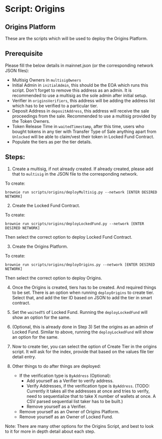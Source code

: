 # Script: Origins

## Origins Platform

These are the scripts which will be used to deploy the Origins Platform.

## Prerequisite

Please fill the below details in mainnet.json (or the corresponding network JSON files):

- Multisig Owners in `multisigOwners`
- Initial Admin in `initialAdmin`, this should be the EOA which runs this script. Don't forget to remove this address as an admin. It is recommended to use a multisig as the sole admin after initial setup.
- Verifier in `originsVerifiers`, this address will be adding the address list which has to be verified to a particular tier.
- Deposit Address in `depositAddress`, this address will receive the sale proceedings from the sale. Recommended to use a multisig provided by the Token Owners.
- Token Release Time in `waitedTimestamp`, after this time, users who bought tokens in any tier with Transfer Type of Sale anything apart from `Unlocked` will be able to claim/vest their token in Locked Fund Contract.
- Populate the tiers as per the tier details.

## Steps:

1. Create a multisig, if not already created. If already created, please add that to `multisig` in the JSON file to the corresponding network.

To create:

```
brownie run scripts/origins/deployMultisig.py --network [ENTER DESIRED NETWORK]
```

2. Create the Locked Fund Contract.

To create:

```
brownie run scripts/origins/deployLockedFund.py --network [ENTER DESIRED NETWORK]
```

Then select the correct option to deploy Locked Fund Contract.

3. Create the Origins Platform.

To create:

```
brownie run scripts/origins/deployOrigins.py --network [ENTER DESIRED NETWORK]
```

Then select the correct option to deploy Origins.

4. Once the Origins is created, tiers has to be created. And required things to be set. There is an option when running `deployOrigins` to create tier. Select that, and add the tier ID based on JSON to add the tier in smart contract.

5. Set the `waitedTS` of Locked Fund. Running the `deployLockedFund` will show an option for the same.

6. (Optional, this is already done in Step 3) Set the origins as an admin of Locked Fund. Similar to above, running the `deployLockedFund` will show an option for the same.

7. Now to create tier, you can select the option of Create Tier in the origins script. It will ask for the index, provide that based on the values file tier detail entry.

8. Other things to do after things are deployed:
   - If the verification type is `ByAddress` (Optional):
     - Add yourself as a Verifier to verify address.
     - Verify Addresses, if the verification type is `ByAddress`. (TODO: Currently it takes all the addresses at once and tries to verify, need to sequentialize that to take X number of wallets at once. A CSV parsed sequential list taker has to be built.)
     - Remove yourself as a Verifier.
   - Remove yourself as an Owner of Origins Platform.
   - Remove yourself as an Owner of Locked Fund.

Note: There are many other options for the Origins Script, and best to look to it for more in depth detail about each step.